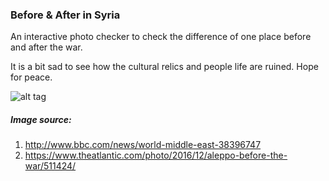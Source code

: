 ### Before & After in Syria
An interactive photo checker to check the difference of one place before and after the war.

It is a bit sad to see how the cultural relics and people life are ruined. Hope for peace.

![alt tag](https://raw.githubusercontent.com/AlbertWhite/syria-photos/master/capture.png) 

##### Image source:
1. http://www.bbc.com/news/world-middle-east-38396747
2. https://www.theatlantic.com/photo/2016/12/aleppo-before-the-war/511424/
